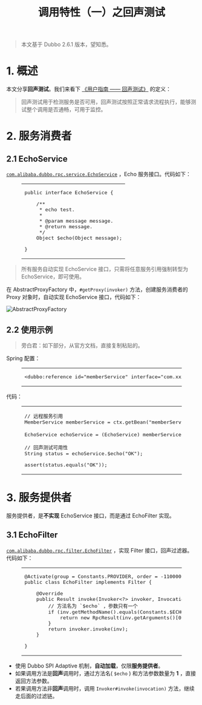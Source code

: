 <header class="article-header">
<h1 class="article-title">调用特性（一）之回声测试</h1>
</header>
<div class="article-entry">
<blockquote>
<p>本文基于 Dubbo 2.6.1 版本，望知悉。</p>
</blockquote>
<h1 id="1-概述">1. 概述</h1>
<p>本文分享<strong>回声测试</strong>。我们来看下&nbsp;<a href="http://dubbo.apache.org/zh-cn/docs/user/demos/echo-service.html" target="_blank" rel="external nofollow noopener noreferrer">《用户指南 &mdash;&mdash; 回声测试》</a>&nbsp;的定义：</p>
<blockquote>
<p>回声测试用于检测服务是否可用，回声测试按照正常请求流程执行，能够测试整个调用是否通畅，可用于监控。</p>
</blockquote>
<h1 id="2-服务消费者">2. 服务消费者</h1>
<h2 id="2-1-EchoService">2.1 EchoService</h2>
<p><a href="https://github.com/YunaiV/dubbo/blob/master/dubbo-rpc/dubbo-rpc-api/src/main/java/com/alibaba/dubbo/rpc/service/EchoService.java" target="_blank" rel="external nofollow noopener noreferrer"><code>com.alibaba.dubbo.rpc.service.EchoService</code></a>&nbsp;，Echo 服务接口。代码如下：</p>
<figure class="highlight java">
<table>
<tbody>
<tr>
<td class="code">
<pre><span class="line"><span class="keyword">public</span> <span class="class"><span class="keyword">interface</span> <span class="title">EchoService</span> </span>{</span><br /><br /><span class="line">    <span class="comment">/**</span></span><br /><span class="line"><span class="comment">     * echo test.</span></span><br /><span class="line"><span class="comment">     *</span></span><br /><span class="line"><span class="comment">     * <span class="doctag">@param</span> message message.</span></span><br /><span class="line"><span class="comment">     * <span class="doctag">@return</span> message.</span></span><br /><span class="line"><span class="comment">     */</span></span><br /><span class="line">    Object $echo(Object message);</span><br /><br /><span class="line">}</span></pre>
</td>
</tr>
</tbody>
</table>
</figure>
<blockquote>
<p>所有服务自动实现 EchoService 接口，只需将任意服务引用强制转型为 EchoService，即可使用。</p>
</blockquote>
<p>在 AbstractProxyFactory 中，<code>#getProxy(invoker)</code>&nbsp;方法，创建服务消费者的 Proxy 对象时，自动实现 EchoService 接口，代码如下：</p>
<p><img src="http://static2.iocoder.cn/images/Dubbo/2018_11_05/01.png" alt="AbstractProxyFactory" /></p>
<h2 id="2-2-使用示例">2.2 使用示例</h2>
<blockquote>
<p>旁白君：如下部分，从官方文档，直接复制粘贴的。</p>
</blockquote>
<p>Spring 配置：</p>
<figure class="highlight xml">
<table>
<tbody>
<tr>
<td class="code">
<pre><span class="line"><span class="tag">&lt;<span class="name">dubbo:reference</span> <span class="attr">id</span>=<span class="string">"memberService"</span> <span class="attr">interface</span>=<span class="string">"com.xxx.MemberService"</span> /&gt;</span></span></pre>
</td>
</tr>
</tbody>
</table>
</figure>
<p>代码：</p>
<figure class="highlight java">
<table>
<tbody>
<tr>
<td class="code">
<pre><span class="line"><span class="comment">// 远程服务引用</span></span><br /><span class="line">MemberService memberService = ctx.getBean(<span class="string">"memberService"</span>); </span><br /><br /><span class="line">EchoService echoService = (EchoService) memberService; <span class="comment">// 强制转型为EchoService</span></span><br /><br /><span class="line"><span class="comment">// 回声测试可用性</span></span><br /><span class="line">String status = echoService.$echo(<span class="string">"OK"</span>); </span><br /><br /><span class="line"><span class="keyword">assert</span>(status.equals(<span class="string">"OK"</span>));</span></pre>
</td>
</tr>
</tbody>
</table>
</figure>
<h1 id="3-服务提供者">3. 服务提供者</h1>
<p>服务提供者，是<strong>不实现</strong>&nbsp;EchoService 接口，而是通过 EchoFilter 实现。</p>
<h2 id="3-1-EchoFilter">3.1 EchoFilter</h2>
<p><a href="https://github.com/YunaiV/dubbo/blob/master/dubbo-rpc/dubbo-rpc-api/src/main/java/com/alibaba/dubbo/rpc/filter/EchoFilter.java" target="_blank" rel="external nofollow noopener noreferrer"><code>com.alibaba.dubbo.rpc.filter.EchoFilter</code></a>&nbsp;，实现 Filter 接口，回声过滤器。代码如下：</p>
<figure class="highlight java">
<table>
<tbody>
<tr>
<td class="code">
<pre><span class="line"><span class="meta">@Activate</span>(group = Constants.PROVIDER, order = -<span class="number">110000</span>)</span><br /><span class="line"><span class="keyword">public</span> <span class="class"><span class="keyword">class</span> <span class="title">EchoFilter</span> <span class="keyword">implements</span> <span class="title">Filter</span> </span>{</span><br /><br /><span class="line">    <span class="meta">@Override</span></span><br /><span class="line">    <span class="function"><span class="keyword">public</span> Result <span class="title">invoke</span><span class="params">(Invoker&lt;?&gt; invoker, Invocation inv)</span> <span class="keyword">throws</span> RpcException </span>{</span><br /><span class="line">        <span class="comment">// 方法名为 `$echo` ，参数只有一个</span></span><br /><span class="line">        <span class="keyword">if</span> (inv.getMethodName().equals(Constants.$ECHO) &amp;&amp; inv.getArguments() != <span class="keyword">null</span> &amp;&amp; inv.getArguments().length == <span class="number">1</span>) {</span><br /><span class="line">            <span class="keyword">return</span> <span class="keyword">new</span> RpcResult(inv.getArguments()[<span class="number">0</span>]);</span><br /><span class="line">        }</span><br /><span class="line">        <span class="keyword">return</span> invoker.invoke(inv);</span><br /><span class="line">    }</span><br /><br /><span class="line">}</span></pre>
</td>
</tr>
</tbody>
</table>
</figure>
<ul>
<li>使用 Dubbo SPI Adaptive 机制，<strong>自动加载</strong>，仅限<strong>服务提供者</strong>。</li>
<li>如果调用方法是<strong>回声</strong>调用时，通过方法名(&nbsp;<code>$echo</code>&nbsp;) 和方法参数数量为&nbsp;<strong>1</strong>&nbsp;，直接返回方法参数。</li>
<li>若果调用方法非<strong>回声</strong>调用时，调用&nbsp;<code>Invoker#invoke(invocation)</code>&nbsp;方法，继续走后面的过滤链。</li>
</ul>
</div>